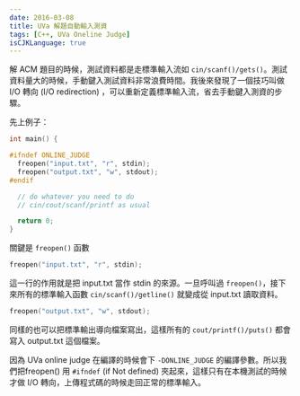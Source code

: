 ```yaml
---
date: 2016-03-08
title: UVa 解題自動輸入測資
tags: [C++, UVa Oneline Judge]
isCJKLanguage: true
---
```


解 ACM 題目的時候，測試資料都是走標準輸入流如 `cin/scanf()/gets()`。測試資料量大的時候，手動鍵入測試資料非常浪費時間。我後來發現了一個技巧叫做 I/O 轉向 (I/O redirection) ，可以重新定義標準輸入流，省去手動鍵入測資的步驟。

先上例子：
```cpp
int main() {

#ifndef ONLINE_JUDGE
  freopen("input.txt", "r", stdin);
  freopen("output.txt", "w", stdout);
#endif

  // do whatever you need to do
  // cin/cout/scanf/printf as usual

  return 0;
}
```

關鍵是 `freopen()` 函數
```cpp
freopen("input.txt", "r", stdin);
```
這一行的作用就是把 input.txt 當作 stdin 的來源。一旦呼叫過 `freopen()`，接下來所有的標準輸入函數 `cin/scanf()/getline()` 就變成從 input.txt 讀取資料。

```cpp
freopen("output.txt", "w", stdout);
```

同樣的也可以把標準輸出導向檔案寫出，這樣所有的 `cout/printf()/puts()` 都會寫入 output.txt 這個檔案。

因為 UVa online judge 在編譯的時候會下 `-DONLINE_JUDGE` 的編譯參數。所以我們把freopen() 用 `#ifndef` (if Not defined) 夾起來，這樣只有在本機測試的時候才做 I/O 轉向，上傳程式碼的時候走回正常的標準輸入。

